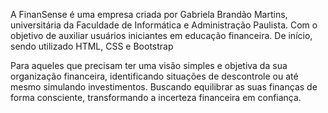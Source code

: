 A FinanSense é uma empresa criada por Gabriela Brandão Martins, universitária da Faculdade de Informática e Administração Paulista. Com o objetivo de auxiliar usuários iniciantes em educação financeira.
De início, sendo utilizado HTML, CSS e Bootstrap

Para aqueles que precisam ter uma visão simples e objetiva da sua organização financeira, identificando situações de descontrole ou até mesmo simulando investimentos. Buscando equilibrar as suas finanças de forma consciente, transformando a incerteza financeira em confiança.